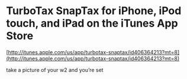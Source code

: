 <!--
id: 3071079647
link: http://tumblr.atmos.org/post/3071079647/turbotax-snaptax-for-iphone-ipod-touch-and-ipad-on
slug: turbotax-snaptax-for-iphone-ipod-touch-and-ipad-on
date: Wed Feb 02 2011 10:54:52 GMT-0800 (PST)
publish: 2011-02-02
tags: 
title: TurboTax SnapTax for iPhone, iPod touch, and iPad on the iTunes App Store
-->


TurboTax SnapTax for iPhone, iPod touch, and iPad on the iTunes App Store
=========================================================================

[http://itunes.apple.com/us/app/turbotax-snaptax/id406364213?mt=8](http://itunes.apple.com/us/app/turbotax-snaptax/id406364213?mt=8)

take a picture of your w2 and you’re set

